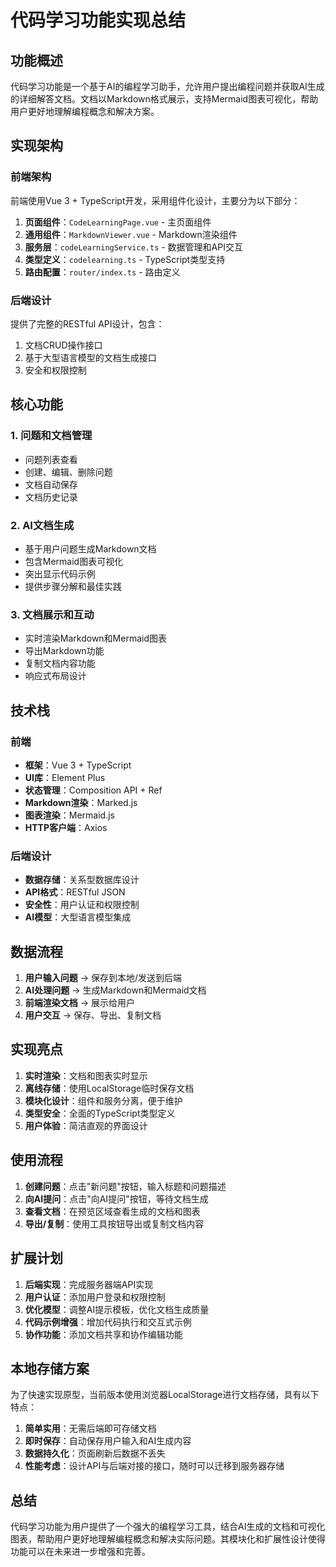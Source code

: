 # 代码学习功能实现总结

## 功能概述

代码学习功能是一个基于AI的编程学习助手，允许用户提出编程问题并获取AI生成的详细解答文档。文档以Markdown格式展示，支持Mermaid图表可视化，帮助用户更好地理解编程概念和解决方案。

## 实现架构

### 前端架构

前端使用Vue 3 + TypeScript开发，采用组件化设计，主要分为以下部分：

1. **页面组件**：`CodeLearningPage.vue` - 主页面组件
2. **通用组件**：`MarkdownViewer.vue` - Markdown渲染组件
3. **服务层**：`codeLearningService.ts` - 数据管理和API交互
4. **类型定义**：`codelearning.ts` - TypeScript类型支持
5. **路由配置**：`router/index.ts` - 路由定义

### 后端设计

提供了完整的RESTful API设计，包含：

1. 文档CRUD操作接口
2. 基于大型语言模型的文档生成接口
3. 安全和权限控制

## 核心功能

### 1. 问题和文档管理

- 问题列表查看
- 创建、编辑、删除问题
- 文档自动保存
- 文档历史记录

### 2. AI文档生成

- 基于用户问题生成Markdown文档
- 包含Mermaid图表可视化
- 突出显示代码示例
- 提供步骤分解和最佳实践

### 3. 文档展示和互动

- 实时渲染Markdown和Mermaid图表
- 导出Markdown功能
- 复制文档内容功能
- 响应式布局设计

## 技术栈

### 前端

- **框架**：Vue 3 + TypeScript
- **UI库**：Element Plus
- **状态管理**：Composition API + Ref
- **Markdown渲染**：Marked.js
- **图表渲染**：Mermaid.js
- **HTTP客户端**：Axios

### 后端设计

- **数据存储**：关系型数据库设计
- **API格式**：RESTful JSON
- **安全性**：用户认证和权限控制
- **AI模型**：大型语言模型集成

## 数据流程

1. **用户输入问题** → 保存到本地/发送到后端
2. **AI处理问题** → 生成Markdown和Mermaid文档
3. **前端渲染文档** → 展示给用户
4. **用户交互** → 保存、导出、复制文档

## 实现亮点

1. **实时渲染**：文档和图表实时显示
2. **离线存储**：使用LocalStorage临时保存文档
3. **模块化设计**：组件和服务分离，便于维护
4. **类型安全**：全面的TypeScript类型定义
5. **用户体验**：简洁直观的界面设计

## 使用流程

1. **创建问题**：点击"新问题"按钮，输入标题和问题描述
2. **向AI提问**：点击"向AI提问"按钮，等待文档生成
3. **查看文档**：在预览区域查看生成的文档和图表
4. **导出/复制**：使用工具按钮导出或复制文档内容

## 扩展计划

1. **后端实现**：完成服务器端API实现
2. **用户认证**：添加用户登录和权限控制
3. **优化模型**：调整AI提示模板，优化文档生成质量
4. **代码示例增强**：增加代码执行和交互式示例
5. **协作功能**：添加文档共享和协作编辑功能

## 本地存储方案

为了快速实现原型，当前版本使用浏览器LocalStorage进行文档存储，具有以下特点：

1. **简单实用**：无需后端即可存储文档
2. **即时保存**：自动保存用户输入和AI生成内容
3. **数据持久化**：页面刷新后数据不丢失
4. **性能考虑**：设计API与后端对接的接口，随时可以迁移到服务器存储

## 总结

代码学习功能为用户提供了一个强大的编程学习工具，结合AI生成的文档和可视化图表，帮助用户更好地理解编程概念和解决实际问题。其模块化和扩展性设计使得功能可以在未来进一步增强和完善。 